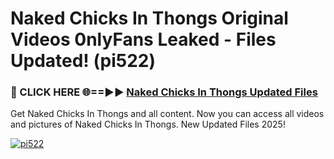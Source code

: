 # Naked Chicks In Thongs Original Videos 0nlyFans Leaked - Files Updated! (pi522)

<h3>🔴 CLICK HERE 🌐==►► <a href="https://tinyurl.com/up5wt9bj" rel="nofollow">Naked Chicks In Thongs Updated Files</a></h3>

Get Naked Chicks In Thongs and all content. Now you can access all videos and pictures of Naked Chicks In Thongs. New Updated Files 2025!

[![pi522](https://i.imgur.com/ABiUzMV.gif)](https://tinyurl.com/up5wt9bj)
